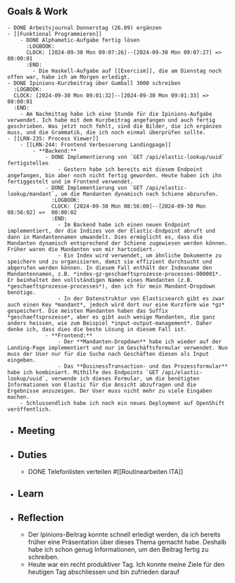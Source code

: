 ## Goals & Work
	- DONE Arbeitsjournal Donnerstag (26.09) ergänzen
	- [[Funktional Programmieren]]
		- DONE Alphametic-Aufgabe fertig lösen
		  :LOGBOOK:
		  CLOCK: [2024-09-30 Mon 09:07:26]--[2024-09-30 Mon 09:07:27] =>  00:00:01
		  :END:
			- Die Haskell-Aufgabe auf [[Exercism]], die am Dienstag noch offen war, habe ich am Morgen erledigt.
	- DONE Ipinions-Kurzbeitrag über Gumball 3000 schreiben
	  :LOGBOOK:
	  CLOCK: [2024-09-30 Mon 09:01:32]--[2024-09-30 Mon 09:01:33] =>  00:00:01
	  :END:
		- Am Nachmittag habe ich eine Stunde für die Ipinions-Aufgabe verwendet. Ich habe mit dem Kurzbeitrag angefangen und auch fertig geschrieben. Was jetzt noch fehlt, sind die Bilder, die ich ergänzen muss, und die Grammatik, die ich noch einmal überprüfen sollte.
	- [[LRN-235: Process Viewer]]
		- [[LRN-244: Frontend Verbesserung Landingpage]]
			- **Backend:**
				- DONE Implementierung von `GET /api/elastic-lookup/uuid` fertigstellen
					- Gestern habe ich bereits mit diesem Endpoint angefangen, bin aber noch nicht fertig geworden. Heute haben ich ihn fertiggestelt und im Frontend verwendet.
				- DONE Implementierung von `GET /api/elastic-lookup/mandant`, um die Mandanten dynamisch nach Schiene abzurufen.
				  :LOGBOOK:
				  CLOCK: [2024-09-30 Mon 08:56:00]--[2024-09-30 Mon 08:56:02] =>  00:00:02
				  :END:
					- Im Backend habe ich einen neuen Endpoint implementiert, der die Indizes von der Elastic-Endpoint abruft und dann in Mandantennamen umwandelt. Dies ermöglicht es, dass die Mandanten dynamisch entsprechend der Schiene zugewiesen werden können. Früher waren die Mandanten von mir hartcodiert.
					- Ein Index wird verwendet, um ähnliche Dokumente zu speichern und zu organisieren, damit sie effizient durchsucht und abgerufen werden können. In diesem Fall enthält der Indexname den Mandantennamen, z.B. *index-gz-geschaeftsprozesse-processes-000001*. Er beinhaltet den vollständigen Namen eines Mandanten (z.B. *geschaeftsprozesse-processes*), den ich für mein Mandant-Dropdown benötige.
					- In der Datenstruktur von Elasticsearch gibt es zwar auch einen Key *mandant*, jedoch wird dort nur eine Kurzform wie *gz* gespeichert. Die meisten Mandanten haben das Suffix *geschaeftsprozesse*, aber es gibt auch wenige Mandanten, die ganz anders heissen, wie zum Beispiel *input-output-management*. Daher denke ich, dass dies die beste Lösung in diesem Fall ist.
				- **Frontend:**
					- Der **Mandanten-Dropdown** habe ich wieder auf der Landing-Page implementiert und nur im Geschäftsformular verwendet. Nun muss der User nur für die Suche nach Geschäften diesen als Input eingeben.
					- Das **BusinessTransaction- und das Prozessformular** habe ich kombiniert. Mithilfe des Endpoints `GET /api/elastic-lookup/uuid`, verwende ich dieses Formular, um die benötigten Informationen von Elastic für die Ansicht abzufragen und die Ergebnisse anzuzeigen. Der User muss nicht mehr zu viele Eingaben machen.
		- Schlussendlich habe ich noch ein neues Deployment auf OpenShift veröffentlich.
- ## Meeting
- ## Duties
	- DONE Telefonlisten verteilen #[[Routinearbeiten ITA]]
- ## Learn
- ## Reflection
	- Der Ipinions-Beitrag konnte schnell erledigt werden, da ich bereits früher eine Präsentation über dieses Thema gemacht habe. Deshalb habe ich schon genug Informationen, um den Beitrag fertig zu schreiben.
	- Heute war ein recht produktiver Tag. Ich konnte meine Ziele für den heutigen Tag abschliessen und bin zufrieden darauf